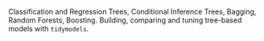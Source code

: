 Classification and Regression Trees, Conditional Inference Trees, Bagging, Random Forests, Boosting.
Building, comparing and tuning tree-based models with `tidymodels`.
